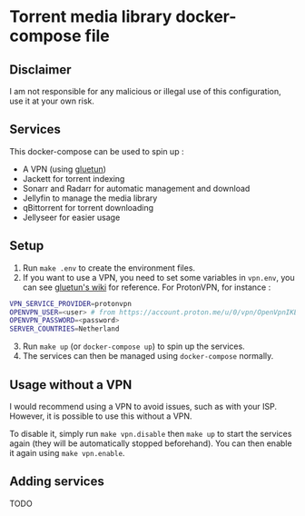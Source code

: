 # Torrent media library docker-compose file

## Disclaimer

I am not responsible for any malicious or illegal use of this configuration, use it at your own risk.

## Services

This docker-compose can be used to spin up :

- A VPN (using [gluetun](https://github.com/qdm12/gluetun))
- Jackett for torrent indexing
- Sonarr and Radarr for automatic management and download
- Jellyfin to manage the media library
- qBittorrent for torrent downloading
- Jellyseer for easier usage

## Setup

1. Run `make .env` to create the environment files.
2. If you want to use a VPN, you need to set some variables in `vpn.env`, you can see [gluetun's wiki](https://github.com/qdm12/gluetun/wiki/) for reference. For ProtonVPN, for instance :

```bash
VPN_SERVICE_PROVIDER=protonvpn
OPENVPN_USER=<user> # from https://account.proton.me/u/0/vpn/OpenVpnIKEv2>
OPENVPN_PASSWORD=<password>
SERVER_COUNTRIES=Netherland
```

3. Run `make up` (or `docker-compose up`) to spin up the services.
4. The services can then be managed using `docker-compose` normally.

## Usage without a VPN

I would recommend using a VPN to avoid issues, such as with your ISP. However, it is possible to use this without a VPN.

To disable it, simply run `make vpn.disable` then `make up` to start the services again (they will be automatically stopped beforehand). You can then enable it again using `make vpn.enable`.

## Adding services
TODO
